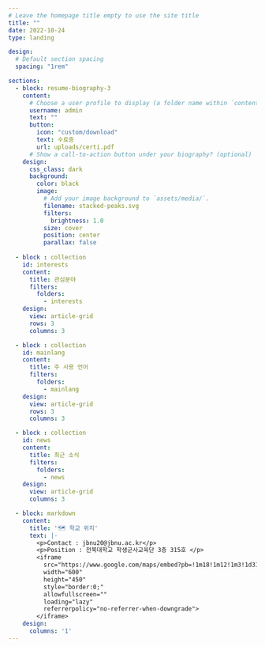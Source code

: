 ```yaml
---
# Leave the homepage title empty to use the site title
title: ""
date: 2022-10-24
type: landing

design:
  # Default section spacing
  spacing: "1rem"

sections:
  - block: resume-biography-3
    content:
      # Choose a user profile to display (a folder name within `content/authors/`)
      username: admin
      text: ""
      button:
        icon: "custom/download"
        text: 수료증
        url: uploads/certi.pdf
      # Show a call-to-action button under your biography? (optional)
    design:
      css_class: dark
      background: 
        color: black
        image:
          # Add your image background to `assets/media/`.
          filename: stacked-peaks.svg
          filters:
            brightness: 1.0
          size: cover
          position: center
          parallax: false
          
  - block : collection
    id: interests
    content:
      title: 관심분야
      filters:
        folders:
          - interests
    design:
      view: article-grid
      rows: 3
      columns: 3

  - block : collection
    id: mainlang
    content:
      title: 주 사용 언어
      filters:
        folders:
          - mainlang
    design:
      view: article-grid
      rows: 3
      columns: 3

  - block : collection
    id: news
    content:
      title: 최근 소식
      filters:
        folders:
          - news
    design:
      view: article-grid
      columns: 3

  - block: markdown
    content:
      title: '🗺️ 학교 위치'
      text: |-
        <p>Contact : jbnu20@jbnu.ac.kr</p>
        <p>Position : 전북대학교 학생군사교육단 3층 315호 </p>
        <iframe 
          src="https://www.google.com/maps/embed?pb=!1m18!1m12!1m3!1d3162.885343216497!2d127.1314466!3d35.8461404!2m3!1f0!2f0!3f0!3m2!1i1024!2i768!4f13.1!3m3!1m2!1s0x357026f82e1f5771%3A0x10d7417d8b173a87!2sJeonbuk%20National%20University!5e0!3m2!1sen!2skr&zoom=18"
          width="600" 
          height="450" 
          style="border:0;" 
          allowfullscreen="" 
          loading="lazy" 
          referrerpolicy="no-referrer-when-downgrade">
        </iframe>
    design:
      columns: '1'
---
```

